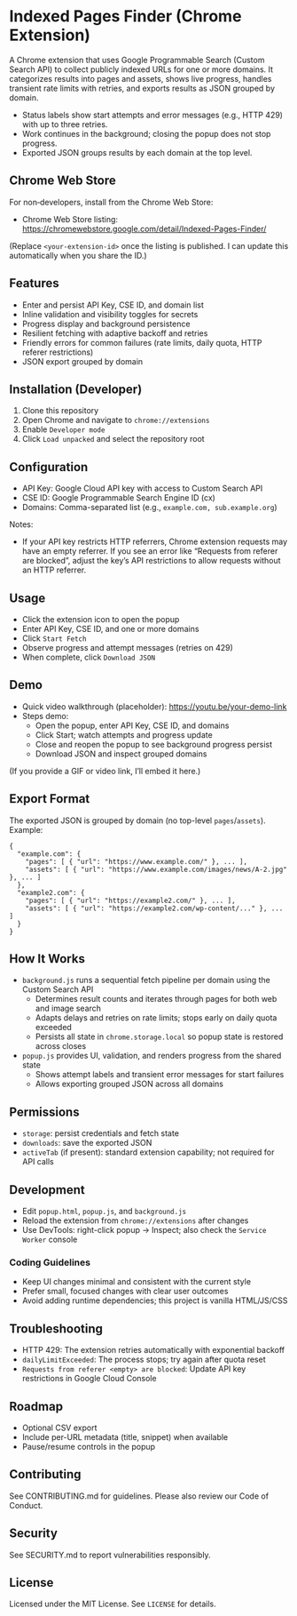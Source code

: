 # Indexed Pages Finder (Chrome Extension)

A Chrome extension that uses Google Programmable Search (Custom Search API) to collect publicly indexed URLs for one or more domains. It categorizes results into pages and assets, shows live progress, handles transient rate limits with retries, and exports results as JSON grouped by domain.

- Status labels show start attempts and error messages (e.g., HTTP 429) with up to three retries.
- Work continues in the background; closing the popup does not stop progress.
- Exported JSON groups results by each domain at the top level.

## Chrome Web Store

For non‑developers, install from the Chrome Web Store:

- Chrome Web Store listing: https://chromewebstore.google.com/detail/Indexed-Pages-Finder/<your-extension-id>

(Replace `<your-extension-id>` once the listing is published. I can update this automatically when you share the ID.)

## Features

- Enter and persist API Key, CSE ID, and domain list
- Inline validation and visibility toggles for secrets
- Progress display and background persistence
- Resilient fetching with adaptive backoff and retries
- Friendly errors for common failures (rate limits, daily quota, HTTP referer restrictions)
- JSON export grouped by domain

## Installation (Developer)

1. Clone this repository
2. Open Chrome and navigate to `chrome://extensions`
3. Enable `Developer mode`
4. Click `Load unpacked` and select the repository root

## Configuration

- API Key: Google Cloud API key with access to Custom Search API
- CSE ID: Google Programmable Search Engine ID (cx)
- Domains: Comma-separated list (e.g., `example.com, sub.example.org`)

Notes:
- If your API key restricts HTTP referrers, Chrome extension requests may have an empty referrer. If you see an error like “Requests from referer <empty> are blocked”, adjust the key’s API restrictions to allow requests without an HTTP referrer.

## Usage

- Click the extension icon to open the popup
- Enter API Key, CSE ID, and one or more domains
- Click `Start Fetch`
- Observe progress and attempt messages (retries on 429)
- When complete, click `Download JSON`

## Demo

- Quick video walkthrough (placeholder): https://youtu.be/your-demo-link
- Steps demo:
  - Open the popup, enter API Key, CSE ID, and domains
  - Click Start; watch attempts and progress update
  - Close and reopen the popup to see background progress persist
  - Download JSON and inspect grouped domains

(If you provide a GIF or video link, I’ll embed it here.)

## Export Format

The exported JSON is grouped by domain (no top-level `pages`/`assets`). Example:

```
{
  "example.com": {
    "pages": [ { "url": "https://www.example.com/" }, ... ],
    "assets": [ { "url": "https://www.example.com/images/news/A-2.jpg" }, ... ]
  },
  "example2.com": {
    "pages": [ { "url": "https://example2.com/" }, ... ],
    "assets": [ { "url": "https://example2.com/wp-content/..." }, ... ]
  }
}
```

## How It Works

- `background.js` runs a sequential fetch pipeline per domain using the Custom Search API
  - Determines result counts and iterates through pages for both web and image search
  - Adapts delays and retries on rate limits; stops early on daily quota exceeded
  - Persists all state in `chrome.storage.local` so popup state is restored across closes
- `popup.js` provides UI, validation, and renders progress from the shared state
  - Shows attempt labels and transient error messages for start failures
  - Allows exporting grouped JSON across all domains

## Permissions

- `storage`: persist credentials and fetch state
- `downloads`: save the exported JSON
- `activeTab` (if present): standard extension capability; not required for API calls

## Development

- Edit `popup.html`, `popup.js`, and `background.js`
- Reload the extension from `chrome://extensions` after changes
- Use DevTools: right-click popup → Inspect; also check the `Service Worker` console

### Coding Guidelines

- Keep UI changes minimal and consistent with the current style
- Prefer small, focused changes with clear user outcomes
- Avoid adding runtime dependencies; this project is vanilla HTML/JS/CSS

## Troubleshooting

- HTTP 429: The extension retries automatically with exponential backoff
- `dailyLimitExceeded`: The process stops; try again after quota reset
- `Requests from referer <empty> are blocked`: Update API key restrictions in Google Cloud Console

## Roadmap

- Optional CSV export
- Include per-URL metadata (title, snippet) when available
- Pause/resume controls in the popup

## Contributing

See CONTRIBUTING.md for guidelines. Please also review our Code of Conduct.

## Security

See SECURITY.md to report vulnerabilities responsibly.

## License

Licensed under the MIT License. See `LICENSE` for details.
